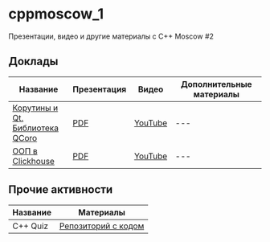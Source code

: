 # cppmoscow_1

Презентации, видео и другие материалы с C++ Moscow #2

## Доклады

| Название | Презентация | Видео | Дополнительные материалы |
| -------- | ----------- | ----- | ------------------------ |
| [Корутины и Qt.<br/>Библиотека QCoro](https://github.com/cppmoscow/Qt_coroutines) | [PDF](https://github.com/cppmoscow/Qt_coroutines/blob/main/slides.pdf) | [YouTube](https://youtu.be/EKpifgwz4O4) | --- |
| [ООП в Clickhouse](https://github.com/cppmoscow/clickhouse_patterns) | [PDF](https://github.com/cppmoscow/clickhouse_patterns/blob/main/slides.pdf) | [YouTube](https://youtu.be/fUYAsDI2V2E) | --- |

## Прочие активности

| Название | Материалы |
| -------- | --------- |
| C++ Quiz | [Репозиторий с кодом](https://github.com/cppmoscow/quiz_snippets_1) |
